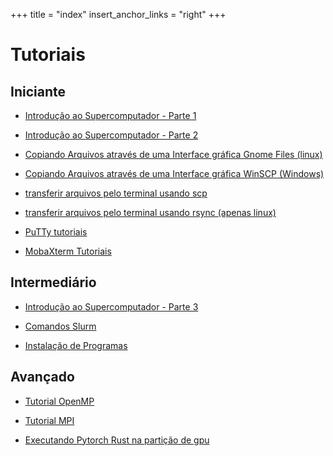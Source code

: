 +++
title = "index"
insert_anchor_links = "right"
+++
# Tutoriais

## Iniciante

- [Introdução ao Supercomputador - Parte 1](@/beginner/superpc_introduction_part_1.md)

- [Introdução ao Supercomputador - Parte 2](@/beginner/superpc_introduction_part_2.md)

- [Copiando Arquivos através de uma Interface gráfica Gnome Files (linux)](@/beginner/gnome_files.md)

- [Copiando Arquivos através de uma Interface gráfica WinSCP (Windows)](@/beginner/winscp_tutorial.md)

- [transferir arquivos pelo terminal usando scp](@/beginner/scp_tutorial.md)

- [transferir arquivos pelo terminal usando rsync (apenas linux)](@/beginner/rsync_tutorial.md)

- [PuTTy tutoriais](@/beginner/putty_tutorial.md)

- [MobaXterm Tutoriais](@/beginner/mobaxterm_tutorial.md)
  
## Intermediário

- [Introdução ao Supercomputador - Parte 3](@/intermediate/superpc_introduction_part_3.md)

- [Comandos Slurm](@/intermediate/slurm_commands.md)

- [Instalação de Programas](@/intermediate/install_apps.md)

## Avançado

- [Tutorial OpenMP](@/advanced/openmp_tutorial.md)

- [Tutorial MPI](@/advanced/mpi_tutorial.md)

- [Executando Pytorch Rust na partição de gpu](@/advanced/tch-rs_tutorial.md)
